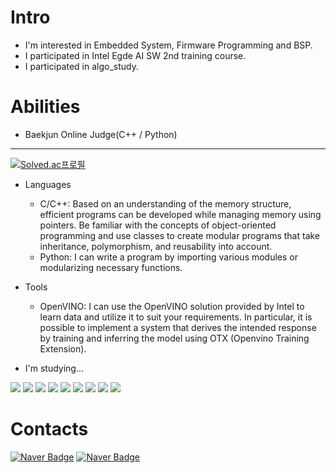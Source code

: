 # Intro
- I'm interested in Embedded System, Firmware Programming and BSP.
- I participated in Intel Egde AI SW 2nd training course.
- I participated in algo_study.

# Abilities

- Baekjun Online Judge(C++ / Python)
------------------------------------------
[![Solved.ac프로필](http://mazassumnida.wtf/api/generate_badge?boj=roby238)](https://solved.ac/roby238)

- Languages
  * C/C++: Based on an understanding of the memory structure, efficient programs can be developed while managing memory using pointers.
           Be familiar with the concepts of object-oriented programming and use classes to create modular programs that take inheritance, polymorphism, and reusability into account.
  * Python: I can write a program by importing various modules or modularizing necessary functions.
  
- Tools
  * OpenVINO: I can use the OpenVINO solution provided by Intel to learn data and utilize it to suit your requirements.
              In particular, it is possible to implement a system that derives the intended response by training and inferring the model using OTX (Openvino Training Extension).
    
- I'm studying...

<div><img src="https://img.shields.io/badge/C-A8B9CC?style=flat&logo=c&logoColor=white"/> 
  <img src="https://img.shields.io/badge/C++-00599C?style=flat&logo=cplusplus&logoColor=white"/> 
  <img src="https://img.shields.io/badge/python-3776AB?style=flat&logo=python&logoColor=white"/> 
  <img src="https://img.shields.io/badge/JS-F7DF1E?style=flat&logo=javascript&logoColor=white"/> 
  <img src="https://img.shields.io/badge/PHP-777BB4?style=flat&logo=php&logoColor=white"/> 
  <img src="https://img.shields.io/badge/MYSQL-4479A1?style=flat&logo=mysql&logoColor=white"/>
  <img src="https://img.shields.io/badge/Linux-FCC624?style=flat&logo=Linux&logoColor=white"/>
  <img src="https://img.shields.io/badge/androidstudio-3DDC84?style=flat&logo=androidstudio&logoColor=white"/>
  <img src="https://img.shields.io/badge/git-F05032?style=flat&logo=git&logoColor=white"/>
</div>

# Contacts
[![Naver Badge](https://img.shields.io/badge/NaverBlog-03C75A?style=flat-square&logo=Naver&logoColor=white&link=https://blog.naver.com/robby238/)](https://blog.naver.com/robby238/)
[![Naver Badge](https://img.shields.io/badge/NaverMail-03C75A?style=flat-square&logo=Naver&logoColor=white&link=mailto:roby238_dev@naver.com)](mailto:roby238_dev@naver.com)
